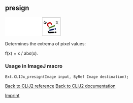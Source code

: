 ## presign
<img src="images/mini_empty_logo.png"/><img src="images/mini_empty_logo.png"/><img src="images/mini_clijx_logo.png"/>

Determines the extrema of pixel values: 

f(x) = x / abs(x).

### Usage in ImageJ macro
```
Ext.CLIJx_presign(Image input, ByRef Image destination);
```


[Back to CLIJ2 reference](https://clij.github.io/clij2-docs/reference)
[Back to CLIJ2 documentation](https://clij.github.io/clij2-docs)

[Imprint](https://clij.github.io/imprint)

